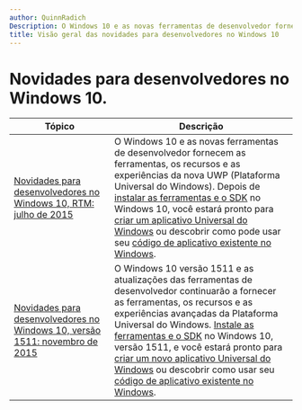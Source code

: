 ```yaml
---
author: QuinnRadich
Description: O Windows 10 e as novas ferramentas de desenvolvedor fornecem as ferramentas, os recursos e as experiências da nova UWP (Plataforma Universal do Windows).
title: Visão geral das novidades para desenvolvedores no Windows 10
---
```


# Novidades para desenvolvedores no Windows 10.

| Tópico |  Descrição   |
|-------|----------------|
| [Novidades para desenvolvedores no Windows 10, RTM: julho de 2015](windows-10-rtm-july-2015.md) | O Windows 10 e as novas ferramentas de desenvolvedor fornecem as ferramentas, os recursos e as experiências da nova UWP (Plataforma Universal do Windows). Depois de [instalar as ferramentas e o SDK](https://dev.windows.com/downloads) no Windows 10, você estará pronto para [criar um aplicativo Universal do Windows](https://msdn.microsoft.com/library/windows/apps/bg124288) ou descobrir como pode usar seu [código de aplicativo existente no Windows](https://msdn.microsoft.com/library/windows/apps/mt238321). |
| [Novidades para desenvolvedores no Windows 10, versão 1511: novembro de 2015](windows-10-version-1511-november-2015.md) | O Windows 10 versão 1511 e as atualizações das ferramentas de desenvolvedor continuarão a fornecer as ferramentas, os recursos e as experiências avançadas da Plataforma Universal do Windows. [Instale as ferramentas e o SDK](https://dev.windows.com/downloads) no Windows 10, versão 1511, e você estará pronto para [criar um novo aplicativo Universal do Windows](https://msdn.microsoft.com/library/windows/apps/bg124288) ou descobrir como usar seu [código de aplicativo existente no Windows](https://msdn.microsoft.com/library/windows/apps/mt238321). |


<!--HONumber=May16_HO2-->


